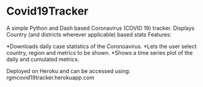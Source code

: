 # Covid19Tracker
A simple Python and Dash based Coronavirus (COVID 19) tracker.
Displays Country (and districts wherever applicable) based stats 
Features:

*Downloads daily case statistics of the Coronoavirus.
*Lets the user select country, region and metrics to be shown.
*Shows a time series plot of the daily and cumulated metrics.

Deployed on Heroku and can be accessed using: rgmcovid19tracker.herokuapp.com
